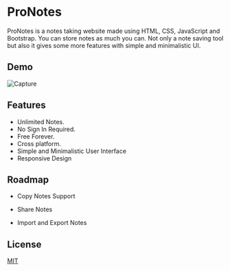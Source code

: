 
# ProNotes

ProNotes is a notes taking website made using HTML, CSS, JavaScript and Bootstrap. You can store notes as much you can. Not only a note saving tool but also it gives some more features with simple and minimalistic UI. 


## Demo

![Capture](https://user-images.githubusercontent.com/68228783/121309498-e189b680-c91f-11eb-9b86-c9aeff114f48.PNG)


  
## Features

- Unlimited Notes.
- No Sign In Required.
- Free Forever.
- Cross platform.
- Simple and Minimalistic User Interface
- Responsive Design

  
## Roadmap

- Copy Notes Support

- Share Notes

- Import and Export Notes

  
## License

[MIT](https://choosealicense.com/licenses/mit/)

  
